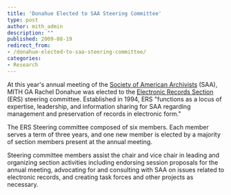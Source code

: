 ```yaml
---
title: 'Donahue Elected to SAA Steering Committee'
type: post
author: mith_admin
description: ""
published: 2009-08-19
redirect_from: 
- /donahue-elected-to-saa-steering-committee/
categories:
- Research
---
```

At this year's annual meeting of the [Society of American Archivists](http://www.archivists.org/) (SAA), MITH GA Rachel Donahue was elected to the [Electronic Records Section](http://www.archivists.org/saagroups/ers/ershist.asp) (ERS) steering committee. Established in 1994, ERS "functions as a locus of expertise, leadership, and information sharing for SAA regarding management and preservation of records in electronic form."

The ERS Steering committee composed of six members. Each member serves a term of three years, and one new member is elected by a majority of section members present at the annual meeting.

Steering committee members assist the chair and vice chair in leading and organizing section activities including endorsing session proposals for the annual meeting, advocating for and consulting with SAA on issues related to electronic records, and creating task forces and other projects as necessary.

